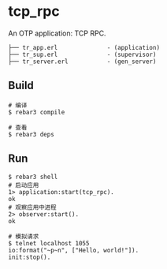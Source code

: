 tcp_rpc
=====

An OTP application: TCP RPC.

	├── tr_app.erl				- (application)
	├── tr_sup.erl				- (supervisor)
	├── tr_server.erl			- (gen_server)


Build
-----

    # 编译
    $ rebar3 compile
    
    # 查看
    $ rebar3 deps
    
Run
-----
	
	$ rebar3 shell
	# 启动应用
	1> application:start(tcp_rpc).
	ok
	# 观察应用中进程
	2> observer:start().
	ok
	
	# 模拟请求
	$ telnet localhost 1055
	io:format("~p~n", ["Hello, world!"]).
	init:stop().
	